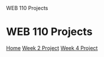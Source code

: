 <!DOCTYPE html>
<html lang="en">
  <head>
    WEB 110 Projects
    <meta charset="UTF-8">
  </head>
  <body>
    <h1>WEB 110 Projects</h1>
    <nav>
      <a href="https://ggdm600.github.io/WEB-110_FALL-2025/index.html">Home</a>
      <a href="https://ggdm600.github.io/WEB-110_FALL-2025/Week2Project/home.html">Week 2 Project</a>
      <a href="https://ggdm600.github.io/WEB-110_FALL-2025/Week4Project/home.html">Week 4 Project</a>
    </nav>
  </body>
</html>
